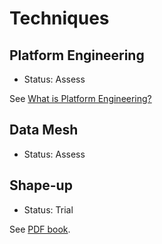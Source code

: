 # Techniques

## Platform Engineering

- Status: Assess

See [What is Platform Engineering?](https://platformengineering.org/blog/what-is-platform-engineering)

## Data Mesh

- Status: Assess

## Shape-up

- Status: Trial

See [PDF book](https://basecamp.com/shapeup/shape-up.pdf).
